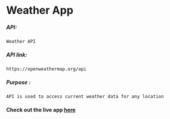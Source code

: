  # Weather App

##### API:
    Weather API

##### API link:
    https://openweathermap.org/api

##### Purpose :
    API is used to access current weather data for any location

#### Check out the live app [here](http://203.193.173.125/buildriseshine/api/reactjs/weather/)
